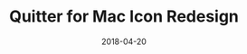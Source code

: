 ---
date: 2018-04-20
published: true
title: "Quitter for Mac Icon Redesign"
description: "Quitter for Mac Icon Redesign"
categories: Icon
disciplines: Icon, Mobile App
media: App
ownership: Personal
client:
time_period: 2018
thumbnail: "/projects/quitter-thumbnail.png"

intro: |
  Quitter is a Mac app that automatically hides or quits apps after periods of inactivity, inspired by my Automatic Social
  Discipline method. It’s great for minimizing distraction from social apps like Twitter and Slack, news readers, or even 
  your email app. —— Macro Arment

content_layout:
  - section_layout: 1col-narrow
    images:
      - caption:
        description: 
        url: '/projects/quitter-1.png'
        width: 
        height:

  - section_layout: text
    content: |
      <b>Original Icon</b>

      The original icon concept is simple, the logo part is a combination of command symbol "⌘" and a character "Q", which 
      is the shortcut for "Quit this app" on MacOS.


  - section_layout: 1col-narrow
    images:
      - caption:
        description: 
        url: '/projects/quitter-2.png'
        width: 
        height:

  - section_layout: text
    content: |
      <b>Redesign</b>

      Quitter is a timer for app to quit, that's the idea of the redesign icon. For the color part, I picked black instead 
      of red as the theme color, because red is a strong color which can arise impulse and passion, which is against the 
      app's purpose "reducing distraction".

  - section_layout: 1col-narrow
    images:
      - caption:
        description: 
        url: '/projects/quitter-3.png'
        width: 
        height:

  - section_layout: 1col-narrow
    images:
      - caption: <b>Overview</b>, including status bar mini icon
        description: 
        url: '/projects/quitter-4.png'
        width: 
        height:

---